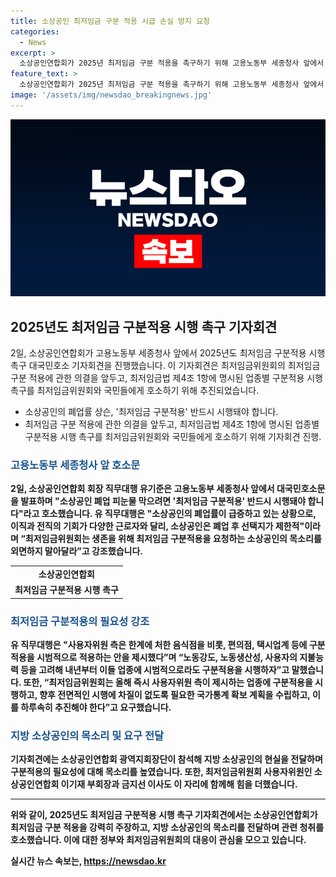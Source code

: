```yaml
---
title: 소상공인 최저임금 구분 적용 시급 손실 방지 요청
categories:
  - News
excerpt: >
  소상공인연합회가 2025년 최저임금 구분 적용을 촉구하기 위해 고용노동부 세종청사 앞에서 기자회견을 열었다. 유기준 회장 직무대행은 최저임금 구분 적용을 통해 소상공인의 생존을 지원해야 한다고 강조했으며, 최저임금위원회가 구분 적용을 심의할 수 있는 통계 자료를 확보하고 구분 적용을 즉시 시행할 것을 요구했다. 지방 소상공인의 현실을 전달하며 구분 적용의 필요성을 강조하는 소상공인연합회의 호소가 주목받고 있다.
feature_text: >
  소상공인연합회가 2025년 최저임금 구분 적용을 촉구하기 위해 고용노동부 세종청사 앞에서 기자회견을 열었다. 유기준 회장 직무대행은 최저임금 구분 적용을 통해 소상공인의 생존을 지원해야 한다고 강조했으며, 최저임금위원회가 구분 적용을 심의할 수 있는 통계 자료를 확보하고 구분 적용을 즉시 시행할 것을 요구했다. 지방 소상공인의 현실을 전달하며 구분 적용의 필요성을 강조하는 소상공인연합회의 호소가 주목받고 있다.
image: '/assets/img/newsdao_breakingnews.jpg'
---
```


<p><img src="/assets/img/newsdao_breakingnews.jpg" alt="flaretime 속보" /></p>

<h2 data-ke-size="size26">2025년도 최저임금 구분적용 시행 촉구 기자회견</h2>

<p data-ke-size="size16">2일, 소상공인연합회가 고용노동부 세종청사 앞에서 2025년도 최저임금 구분적용 시행 촉구 대국민호소 기자회견을 진행했습니다. 이 기자회견은 최저임금위원회의 최저임금 구분 적용에 관한 의결을 앞두고, 최저임금법 제4조 1항에 명시된 업종별 구분적용 시행 촉구를 최저임금위원회와 국민들에게 호소하기 위해 추진되었습니다.</p>

<ul>
  <li>소상공인의 폐업률 상슨, '최저임금 구분적용' 반드시 시행돼야 합니다.</li>
  <li>최저임금 구분 적용에 관한 의결을 앞두고, 최저임금법 제4조 1항에 명시된 업종별 구분적용 시행 촉구를 최저임금위원회와 국민들에게 호소하기 위해 기자회견 진행.</li>
</ul>

<h3><b><span style="color: #1a5490;">고용노동부 세종청사 앞 호소문</span><b></h3>

<p data-ke-size="size16">2일, 소상공인연합회 회장 직무대행 유기준은 고용노동부 세종청사 앞에서 대국민호소문을 발표하며 "소상공인 폐업 피눈물 막으려면 '최저임금 구분적용' 반드시 시행돼야 합니다"라고 호소했습니다. 유 직무대행은 "소상공인의 폐업률이 급증하고 있는 상황으로, 이직과 전직의 기회가 다양한 근로자와 달리, 소상공인은 폐업 후 선택지가 제한적"이라며 “최저임금위원회는 생존을 위해 최저임금 구분적용을 요청하는 소상공인의 목소리를 외면하지 말아달라”고 강조했습니다.</p>

<table>
  <tr>
    <td style="text-align: center; height: 17px;"><b>소상공인연합회</b></td>
  </tr>
  <tr>
    <td style="text-align: center; height: 17px;"><b>최저임금 구분적용 시행 촉구</b></td>
  </tr>
</table>

<h3><b><span style="color: #1a5490;">최저임금 구분적용의 필요성 강조</span><b></h3>

<p data-ke-size="size16">유 직무대행은 "사용자위원 측은 한계에 처한 음식점을 비롯, 편의점, 택시업계 등에 구분적용을 시범적으로 적용하는 안을 제시했다”며 “노동강도, 노동생산성, 사용자의 지불능력 등을 고려해 내년부터 이들 업종에 시범적으로라도 구분적용을 시행하자”고 말했습니다. 또한, “최저임금위원회는 올해 즉시 사용자위원 측이 제시하는 업종에 구분적용을 시행하고, 향후 전면적인 시행에 차질이 없도록 필요한 국가통계 확보 계획을 수립하고, 이를 하루속히 추진해야 한다”고 요구했습니다.</p>

<h3><b><span style="color: #1a5490;">지방 소상공인의 목소리 및 요구 전달</span><b></h3>

<p data-ke-size="size16">기자회견에는 소상공인연합회 광역지회장단이 참석해 지방 소상공인의 현실을 전달하며 구분적용의 필요성에 대해 목소리를 높였습니다. 또한, 최저임금위원회 사용자위원인 소상공인연합회 이기재 부회장과 금지선 이사도 이 자리에 함께해 힘을 더했습니다.</p>

<hr>

<p data-ke-size="size16">위와 같이, 2025년도 최저임금 구분적용 시행 촉구 기자회견에서는 소상공인연합회가 최저임금 구분 적용을 강력히 주장하고, 지방 소상공인의 목소리를 전달하며 관련 청취를 호소했습니다. 이에 대한 정부와 최저임금위원회의 대응이 관심을 모으고 있습니다. </p>
실시간 뉴스 속보는, <a href="https://newsdao.kr" rel="dofollow">https://newsdao.kr</a>


